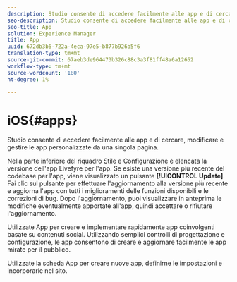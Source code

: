 ```yaml
---
description: Studio consente di accedere facilmente alle app e di cercare, modificare e gestire le app personalizzate da una singola pagina.
seo-description: Studio consente di accedere facilmente alle app e di cercare, modificare e gestire le app personalizzate da una singola pagina.
seo-title: App
solution: Experience Manager
title: App
uuid: 672db3b6-722a-4eca-97e5-b877b926b5f6
translation-type: tm+mt
source-git-commit: 67aeb3de964473b326c88c3a3f81ff48a6a12652
workflow-type: tm+mt
source-wordcount: '180'
ht-degree: 1%

---
```



# iOS{#apps}

Studio consente di accedere facilmente alle app e di cercare, modificare e gestire le app personalizzate da una singola pagina.

Nella parte inferiore del riquadro Stile e Configurazione è elencata la versione dell&#39;app Livefyre per l&#39;app. Se esiste una versione più recente del codebase per l&#39;app, viene visualizzato un pulsante **[!UICONTROL Update]**. Fai clic sul pulsante per effettuare l&#39;aggiornamento alla versione più recente e aggiorna l&#39;app con tutti i miglioramenti delle funzioni disponibili e le correzioni di bug. Dopo l&#39;aggiornamento, puoi visualizzare in anteprima le modifiche eventualmente apportate all&#39;app, quindi accettare o rifiutare l&#39;aggiornamento.

Utilizzate App per creare e implementare rapidamente app coinvolgenti basate su contenuti social. Utilizzando semplici controlli di progettazione e configurazione, le app consentono di creare e aggiornare facilmente le app mirate per il pubblico.

Utilizzate la scheda App per creare nuove app, definirne le impostazioni e incorporarle nel sito.
